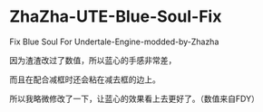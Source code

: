 # ZhaZha-UTE-Blue-Soul-Fix
Fix Blue Soul For Undertale-Engine-modded-by-Zhazha 

因为渣渣改过了数值，所以蓝心的手感非常差，

而且在配合减框时还会粘在减去框的边上。

所以我略微修改了一下，让蓝心的效果看上去更好了。（数值来自FDY）
